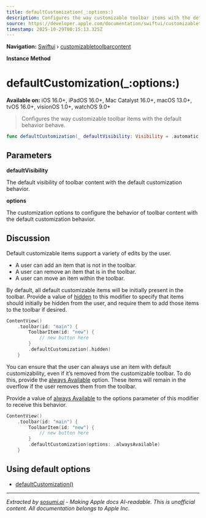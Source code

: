 ```yaml
---
title: defaultCustomization(_:options:)
description: Configures the way customizable toolbar items with the default behavior behave.
source: https://developer.apple.com/documentation/swiftui/customizabletoolbarcontent/defaultcustomization(_:options:)
timestamp: 2025-10-29T00:15:13.325Z
---
```


**Navigation:** [Swiftui](/documentation/swiftui) › [customizabletoolbarcontent](/documentation/swiftui/customizabletoolbarcontent)

**Instance Method**

# defaultCustomization(_:options:)

**Available on:** iOS 16.0+, iPadOS 16.0+, Mac Catalyst 16.0+, macOS 13.0+, tvOS 16.0+, visionOS 1.0+, watchOS 9.0+

> Configures the way customizable toolbar items with the default behavior behave.

```swift
func defaultCustomization(_ defaultVisibility: Visibility = .automatic, options: ToolbarCustomizationOptions = []) -> some CustomizableToolbarContent
```

## Parameters

**defaultVisibility**

The default visibility of toolbar content with the default customization behavior.



**options**

The customization options to configure the behavior of toolbar content with the default customization behavior.



## Discussion

Default customizable items support a variety of edits by the user.

- A user can add an item that is not in the toolbar.
- A user can remove an item that is in the toolbar.
- A user can move an item within the toolbar.

By default, all default customizable items will be initially present in the toolbar. Provide a value of [hidden](/documentation/swiftui/visibility/hidden) to this modifier to specify that items should initially be hidden from the user, and require them to add those items to the toolbar if desired.

```swift
ContentView()
    .toolbar(id: "main") {
        ToolbarItem(id: "new") {
            // new button here
        }
        .defaultCustomization(.hidden)
    }
```

You can ensure that the user can always use an item with default customizability, even if it’s removed from the customizable toolbar. To do this, provide the [always Available](/documentation/swiftui/toolbarcustomizationoptions/alwaysavailable) option. These items will remain in the overflow if the user removes them from the toolbar.

Provide a value of [always Available](/documentation/swiftui/toolbarcustomizationoptions/alwaysavailable) to the options parameter of this modifier to receive this behavior.

```swift
ContentView()
    .toolbar(id: "main") {
        ToolbarItem(id: "new") {
            // new button here
        }
        .defaultCustomization(options: .alwaysAvailable)
    }
```

## Using default options

- [defaultCustomization()](/documentation/swiftui/customizabletoolbarcontent/defaultcustomization())

---

*Extracted by [sosumi.ai](https://sosumi.ai) - Making Apple docs AI-readable.*
*This is unofficial content. All documentation belongs to Apple Inc.*
